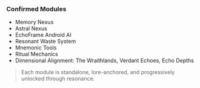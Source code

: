 ### Confirmed Modules
- Memory Nexus
- Astral Nexus
- EchoFrame Android AI
- Resonant Waste System
- Mnemonic Tools
- Ritual Mechanics
- Dimensional Alignment: The Wraithlands, Verdant Echoes, Echo Depths

> Each module is standalone, lore-anchored, and progressively unlocked through resonance.
